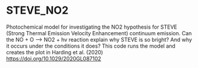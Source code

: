 # STEVE_NO2
Photochemical model for investigating the NO2 hypothesis for STEVE (Strong Thermal Emission Velocity Enhancement) continuum emission. Can the NO + O --> NO2 + hv reaction explain why STEVE is so bright? And why it occurs under the conditions it does?  This code runs the model and creates the plot in Harding et al. (2020) https://doi.org/10.1029/2020GL087102
